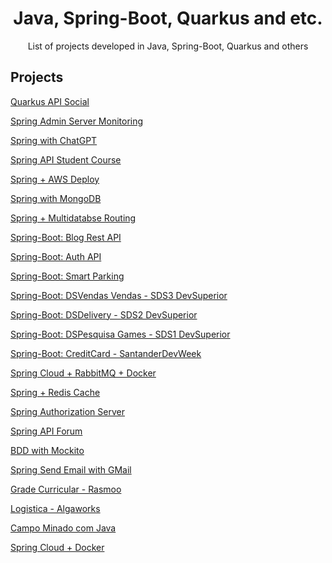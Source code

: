 

 <div align="center">
  <h1 align="center">Java, Spring-Boot, Quarkus and etc.</h1>
</div>
<p align="center">
   List of projects developed in Java, Spring-Boot, Quarkus and others
    <br />
 </p>

## Projects

[Quarkus API Social](https://github.com/carloscazelattojr/quarkus-api-social)

[Spring Admin Server Monitoring](https://github.com/carloscazelattojr/springboot-admin-server-monitoring)

[Spring with ChatGPT](https://github.com/carloscazelattojr/spring-boot-chatgpt)

[Spring API Student Course](https://github.com/carloscazelattojr/springboot-web-app-students)

[Spring + AWS Deploy](https://github.com/carloscazelattojr/springboot-aws-deploy)

[Spring with MongoDB](https://github.com/carloscazelattojr/spring-mongodb)

[Spring + Multidatabse Routing](https://github.com/carloscazelattojr/multidatabase-routing)

[Spring-Boot: Blog Rest API ](https://github.com/carloscazelattojr/springboot-blog-rest-api)

[Spring-Boot: Auth API](https://github.com/carloscazelattojr/auth-api-java)

[Spring-Boot: Smart Parking ](https://github.com/carloscazelattojr/smart-parking-java)

[Spring-Boot: DSVendas Vendas - SDS3 DevSuperior](https://github.com/carloscazelattojr/projeto-sds3-java)

[Spring-Boot: DSDelivery - SDS2 DevSuperior](https://github.com/carloscazelattojr/projeto-sds2-spring)

[Spring-Boot: DSPesquisa Games - SDS1 DevSuperior](https://github.com/carloscazelattojr/projeto-sds3-java)

[Spring-Boot: CreditCard - SantanderDevWeek ](https://github.com/carloscazelattojr/java-santander-dev-week-2023)

[Spring Cloud + RabbitMQ + Docker](https://github.com/carloscazelattojr/spring-cloud-rabbitmq-docker)

[Spring + Redis Cache](https://github.com/carloscazelattojr/spring-cache-redis)

[Spring Authorization Server](https://github.com/carloscazelattojr/spring-authorization-server)

[Spring API Forum](https://github.com/carloscazelattojr/springboot-api-rest-forum)

[BDD with Mockito](https://github.com/carloscazelattojr/springboot-tests-BDDMockito)

[Spring Send Email with GMail ](https://github.com/carloscazelattojr/springboot-send-email-gmail-java)

[Grade Curricular - Rasmoo](https://github.com/carloscazelattojr/spring-boot-java-rasmoo)

[Logistica - Algaworks](https://github.com/carloscazelattojr/springboot-Algaworks-Logistica)

[Campo Minado com Java](https://github.com/carloscazelattojr/campo-minado-java)

[Spring Cloud + Docker](https://github.com/carloscazelattojr/spring-cloud-docker)


